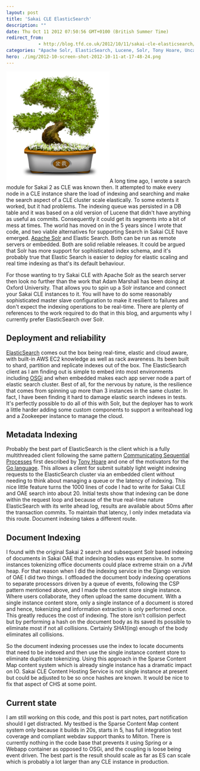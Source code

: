 ```yaml
---
layout: post
title: 'Sakai CLE ElasticSearch'
description: ""
date: Thu Oct 11 2012 07:50:56 GMT+0100 (British Summer Time)
redirect_from: 
            - http://blog.tfd.co.uk/2012/10/11/sakai-cle-elasticsearch/
categories: "Apache Solr, ElasticSearch, Lucene, Solr, Tony Hoare, Uncategorized"
hero: ./img/2012-10-screen-shot-2012-10-11-at-17-48-24.png
---
```

[![](./img/2012-10-screen-shot-2012-10-11-at-17-48-24.png "Screen shot 2012-10-11 at 17.48.24")](http://ianboston.files.wordpress.com/2012/10/screen-shot-2012-10-11-at-17-48-24.png)A long time ago, I wrote a search module for Sakai 2 as CLE was known then. It attempted to make every node in a CLE instance share the load of indexing and searching and make the search aspect of a CLE cluster scale elastically. To some extents it worked, but it had problems. The indexing queue was persisted in a DB table and it was based on a old version of Lucene that didn't have anything as useful as commits. Consequently it could get its segments into a bit of mess at times. The world has moved on in the 5 years since I wrote that code, and two viable alternatives for supporting Search in Sakai CLE have emerged. [Apache Solr](http://lucene.apache.org/solr/ "Apache Solr") and Elastic Search. Both can be run as remote servers or embedded. Both are solid reliable releases. It could be argued that Solr has more support for sophisticated index schema, and it's probably true that Elastic Search is easier to deploy for elastic scaling and real time indexing as that's its default behaviour.

For those wanting to try Sakai CLE with Apache Solr as the search server then look no further than the work that Adam Marshall has been doing at Oxford University. That allows you to spin up a Solr instance and connect your Sakai CLE instances to it. You will have to do some reasonably sophisticated master slave configuration to make it resilient to failures and don't expect the indexing operations to be real-time. There are plenty of references to the work required to do that in this blog, and arguments why I currently prefer ElasticSearch over Solr.

## Deployment and reliability

[ElasticSearch](http://www.elasticsearch.org "ElasticSearch") comes out the box being real-time, elastic and cloud aware, with built-in AWS EC2 knowledge as well as rack awareness. Its been built to shard, partition and replicate indexes out of the box. The ElasticSearch client as I am finding out is simple to embed into most environments including [OSGi](http://www.osgi.org "OSGi") and when embedded makes each app server node a part of elastic search cluster. Best of all, for the nervous by nature, is the resilience that comes from spinning up more than 3 instances in the same cluster. In fact, I have been finding it hard to damage elastic search indexes in tests. It's perfectly possible to do all of this with Solr, but the deployer has to work a little harder adding some custom components to support a writeahead log and a Zookeeper instance to manage the cloud.

## Metadata Indexing

Probably the best part of ElasticSearch is the client which is a fully multithreaded client following the same pattern [Communicating Sequential Processes](http://www.usingcsp.com/) first described by [Tony Hoare](http://research.microsoft.com/~thoare/) and one of the motivators for the [Go language](http://golang.org "Go (programming language)"). This allows a client for submit suitably light weight indexing requests to the ElasticSearch cluster via an embedded client without needing to think about managing a queue or the latency of indexing. This nice little feature turns the 1000 lines of code I had to write for Sakai CLE and OAE search into about 20. Initial tests show that indexing can be done within the request loop and because of the true real-time nature ElasticSearch with its write ahead log, results are available about 50ms after the transaction commits. To maintain that latency, I only index metadata via this route. Document indexing takes a different route.

## Document Indexing

I found with the original Sakai 2 search and subsequent Solr based indexing of documents in Sakai OAE that indexing bodies was expensive. In some instances tokenizing office documents could place extreme strain on a JVM heap. For that reason when I did the indexing service in the Django version of OAE I did two things. I offloaded the document body indexing operations to separate processors driven by a queue of events, following the CSP pattern mentioned above, and I made the content store single instance. Where users collaborate, they often upload the same document. With a single instance content store, only a single instance of a document is stored and hence, tokenizing and information extraction is only performed once. This greatly reduces the cost of indexing. The store isn't collision perfect but by performing a hash on the document body as its saved its possible to eliminate most if not all collisions. Certainly SHA1(ing) enough of the body eliminates all collisions.

So the document indexing processes use the index to locate documents that need to be indexed and then use the single instance content store to eliminate duplicate tokenizing. Using this approach in the Sparse Content Map content system which is already single instance has a dramatic impact on IO. Sakai CLE Content Hosting Service is not single instance at present but could be adjusted to be so once hashes are known. It would be nice to fix that aspect of CHS at some point.

## Current state

I am still working on this code, and this post is part notes, part notification should I get distracted. My testbed is the Sparse Content Map content system only because it builds in 20s, starts in 5, has full integration test coverage and compliant webdav support thanks to Milton. There is currently nothing in the code base that prevents it using Spring or a Webapp container as opposed to OSGi, and the coupling is loose being event driven. The best part is the result should scale as far as ES can scale which is probably a lot larger than any CLE instance in production.
